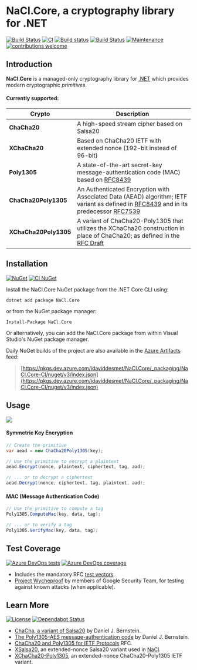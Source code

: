 # NaCl.Core, a cryptography library for .NET

[![Build Status](https://dev.azure.com/idaviddesmet/NaCl.Core/_apis/build/status/NaCl.Core-CI?branchName=master)](https://dev.azure.com/idaviddesmet/NaCl.Core/_build/latest?definitionId=3&branchName=master)
[![CI](https://github.com/idaviddesmet/NaCl.Core/workflows/CI/badge.svg?branch=master)](https://github.com/daviddesmet/NaCl.Core/actions)
[![Build status](https://ci.appveyor.com/api/projects/status/2k3cxt2e1r2jyinx?svg=true)](https://ci.appveyor.com/project/idaviddesmet/nacl-core)
[![Build Status](https://travis-ci.org/idaviddesmet/NaCl.Core.svg?branch=master)](https://travis-ci.org/idaviddesmet/NaCl.Core)
[![Maintenance](https://img.shields.io/maintenance/yes/2020.svg)](https://github.com/daviddesmet/NaCl.Core)
[![contributions welcome](https://img.shields.io/badge/contributions-welcome-brightgreen.svg?style=flat)](https://github.com/daviddesmet/NaCl.Core/issues)

## Introduction

**NaCl.Core** is a managed-only cryptography library for [.NET](https://dot.net) which provides modern cryptographic _primitives_.

#### Currently supported:

| Crypto | Description |
|--------|-------------|
| **ChaCha20** | A high-speed stream cipher based on Salsa20 |
| **XChaCha20** | Based on ChaCha20 IETF with extended nonce (192-bit instead of 96-bit) |
| **Poly1305** | A state-of-the-art secret-key message-authentication code (MAC) based on [RFC8439](https://tools.ietf.org/html/rfc8439) |
| **ChaCha20Poly1305** | An Authenticated Encryption with Associated Data (AEAD) algorithm; IETF variant as defined in [RFC8439](https://tools.ietf.org/html/rfc8439) and in its predecessor [RFC7539](https://tools.ietf.org/html/rfc7539) |
| **XChaCha20Poly1305** | A variant of ChaCha20-Poly1305 that utilizes the XChaCha20 construction in place of ChaCha20; as defined in the [RFC Draft](https://tools.ietf.org/html/draft-arciszewski-xchacha-03) |

## Installation

[![NuGet](https://buildstats.info/nuget/NaCl.Core)](https://www.nuget.org/packages/NaCl.Core/)
[![CI NuGet](https://img.shields.io/badge/nuget-CI%20builds-4da2db?logo=azure-devops)](https://dev.azure.com/idaviddesmet/NaCl.Core/_packaging?_a=feed&feed=NaCl.Core-CI)

Install the NaCl.Core NuGet package from the .NET Core CLI using:
```
dotnet add package NaCl.Core
```

or from the NuGet package manager:
```
Install-Package NaCl.Core
```

Or alternatively, you can add the NaCl.Core package from within Visual Studio's NuGet package manager.

Daily NuGet builds of the project are also available in the [Azure Artifacts](https://dev.azure.com/idaviddesmet/NaCl.Core/_packaging?_a=feed&feed=NaCl.Core-CI) feed:

> [https://pkgs.dev.azure.com/idaviddesmet/NaCl.Core/_packaging/NaCl.Core-CI/nuget/v3/index.json](https://pkgs.dev.azure.com/idaviddesmet/NaCl.Core/_packaging/NaCl.Core-CI/nuget/v3/index.json)

## Usage

[![](https://img.shields.io/nuget/dt/NaCl.Core.svg)](https://www.nuget.org/packages/NaCl.Core/)

#### Symmetric Key Encryption

```csharp
// Create the primitive
var aead = new ChaCha20Poly1305(key);

// Use the primitive to encrypt a plaintext
aead.Encrypt(nonce, plaintext, ciphertext, tag, aad);

// ... or to decrypt a ciphertext
aead.Decrypt(nonce, ciphertext, tag, plaintext, aad);
```

#### MAC (Message Authentication Code)

```csharp
// Use the primitive to compute a tag
Poly1305.ComputeMac(key, data, tag);

// ... or to verify a tag
Poly1305.VerifyMac(key, data, tag);
```

## Test Coverage

[![Azure DevOps tests](https://img.shields.io/azure-devops/tests/idaviddesmet/NaCl.Core/3?logo=azure-devops)](https://dev.azure.com/idaviddesmet/NaCl.Core/_build/latest?definitionId=3)
[![Azure DevOps coverage](https://img.shields.io/azure-devops/coverage/idaviddesmet/NaCl.Core/3.svg)](https://dev.azure.com/idaviddesmet/NaCl.Core/_build/latest?definitionId=3)

- Includes the mandatory RFC [test vectors](https://github.com/daviddesmet/NaCl.Core/tree/master/test/NaCl.Core.Tests).
- [Project Wycheproof](https://github.com/google/wycheproof) by members of Google Security Team, for testing against known attacks (when applicable).

## Learn More

[![License](https://img.shields.io/github/license/daviddesmet/NaCl.Core.svg)](https://github.com/daviddesmet/NaCl.Core/blob/master/LICENSE)
[![Dependabot Status](https://api.dependabot.com/badges/status?host=github&repo=daviddesmet/NaCl.Core)](https://dependabot.com)

- [ChaCha, a variant of Salsa20](http://cr.yp.to/chacha/chacha-20080128.pdf) by Daniel J. Bernstein.
- [The Poly1305-AES message-authentication code](http://cr.yp.to/mac/poly1305-20050329.pdf) by Daniel J. Bernstein.
- [ChaCha20 and Poly1305 for IETF Protocols](https://tools.ietf.org/html/rfc8439) RFC.
- [XSalsa20](https://cr.yp.to/snuffle/xsalsa-20110204.pdf), an extended-nonce Salsa20 variant used in [NaCl](https://nacl.cr.yp.to).
- [XChaCha20-Poly1305](https://tools.ietf.org/html/draft-arciszewski-xchacha-02), an extended-nonce ChaCha20-Poly1305 IETF variant.
